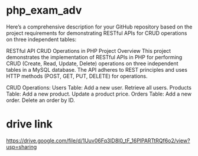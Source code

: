 # php_exam_adv


Here’s a comprehensive description for your GitHub repository based on the project requirements for demonstrating RESTful APIs for CRUD operations on three independent tables:

RESTful API CRUD Operations in PHP
Project Overview
This project demonstrates the implementation of RESTful APIs in PHP for performing CRUD (Create, Read, Update, Delete) operations on three independent tables in a MySQL database. The API adheres to REST principles and uses HTTP methods (POST, GET, PUT, DELETE) for operations.


CRUD Operations:
Users Table:
Add a new user.
Retrieve all users.
Products Table:
Add a new product.
Update a product price.
Orders Table:
Add a new order.
Delete an order by ID.


# drive link

https://drive.google.com/file/d/1Uuv06Fq3lD8l0_tF_16PlPARTtRQf6o2/view?usp=sharing
